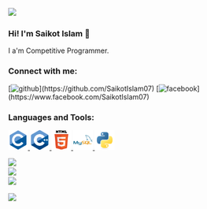 ![](https://raw.githubusercontent.com/halfrost/halfrost/master/icons/header_.png)
### Hi! I'm Saikot Islam 👋 
I a'm Competitive Programmer.


<h3 align="left">Connect with me:</h3>
[<img src='https://cdn.jsdelivr.net/npm/simple-icons@3.0.1/icons/github.svg' alt='github' height='40'>](https://github.com/SaikotIslam07)  [<img src='https://cdn.jsdelivr.net/npm/simple-icons@3.0.1/icons/facebook.svg' alt='facebook' height='40'>](https://www.facebook.com/SaikotIslam07)  



<p align="left">
</p>

<h3 align="left">Languages and Tools:</h3>
<p align="left"> <a href="https://www.cprogramming.com/" target="_blank" rel="noreferrer"> <img src="https://raw.githubusercontent.com/devicons/devicon/master/icons/c/c-original.svg" alt="c" width="40" height="40"/> </a> <a href="https://www.w3schools.com/cpp/" target="_blank" rel="noreferrer"> <img src="https://raw.githubusercontent.com/devicons/devicon/master/icons/cplusplus/cplusplus-original.svg" alt="cplusplus" width="40" height="40"/> </a> <a href="https://www.w3.org/html/" target="_blank" rel="noreferrer"> <img src="https://raw.githubusercontent.com/devicons/devicon/master/icons/html5/html5-original-wordmark.svg" alt="html5" width="40" height="40"/> </a> <a href="https://www.mysql.com/" target="_blank" rel="noreferrer"> <img src="https://raw.githubusercontent.com/devicons/devicon/master/icons/mysql/mysql-original-wordmark.svg" alt="mysql" width="40" height="40"/> </a> <a href="https://www.python.org" target="_blank" rel="noreferrer"> <img src="https://raw.githubusercontent.com/devicons/devicon/master/icons/python/python-original.svg" alt="python" width="40" height="40"/> </a> </p>

![](https://github-readme-stats.vercel.app/api?username=SaikotIslam07&theme=bear&hide_border=false&include_all_commits=true&count_private=true)<br/>
![](https://github-readme-streak-stats.herokuapp.com/?user=SaikotIslam07&theme=bear&hide_border=false)<br/>
![](https://github-readme-stats.vercel.app/api/top-langs/username=SaikotIslam07&theme=bear&hide_border=false&include_all_commits=true&count_private=true&layout=compact)


![](https://github-profile-trophy.vercel.app/?username=SaikotIslam07&theme=radical&no-frame=true&no-bg=false&margin-w=4)



